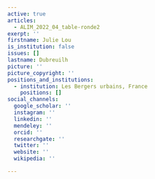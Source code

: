 ```yaml
---
active: true
articles:
  - ALIM_2022_04_table-ronde2
exerpt: ''
firstname: Julie Lou
is_institution: false
issues: []
lastname: Dubreuilh
picture: ''
picture_copyright: ''
positions_and_institutions:
  - institution: Les Bergers urbains, France
    positions: []
social_channels:
  google_scholar: ''
  instagram: ''
  linkedin: ''
  mendeley: ''
  orcid: ''
  researchgate: ''
  twitter: ''
  website: ''
  wikipedia: ''

---
```

